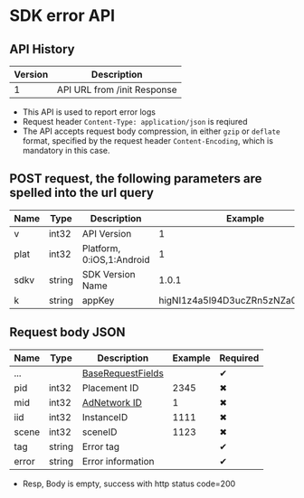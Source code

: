 # SDK error API

## API History

|Version|Description|
|------|------|
| 1 | API URL from /init Response |

* This API is used to report error logs
* Request header `Content-Type: application/json` is reqiured
* The API accepts request body compression, in either `gzip` or `deflate` format, specified by the request header `Content-Encoding`, which is mandatory in this case.

## POST request, the following parameters are spelled into the url query

| Name|Type|Description|Example|Required|
| --- | ---| --- | --- | --- |
| v | int32 | API Version|1| ✔︎|
| plat | int32 | Platform, 0:iOS,1:Android|1| ✔︎|
| sdkv | string | SDK Version Name |1.0.1| ✔︎|
| k | string | appKey| higNI1z4a5l94D3ucZRn5zNZa00NuDTq|✔︎|

## Request body JSON

| Name|Type|Description|Example|Required|
| --- | ---| --- | --- | --- |
|...||[BaseRequestFields](SDK_COMMON.md#baserequestfields)||✔︎|
| pid | int32 | Placement ID | 2345|✖︎|
| mid | int32 | [AdNetwork ID](SDK_COMMON.md#adnetwork)| 1|✖︎|
| iid | int32 | InstanceID | 1111|✖︎|
| scene | int32 | sceneID |1123|✖︎|
| tag | string | Error tag ||✔︎|
| error | string | Error information ||✔︎|

* Resp, Body is empty, success with http status code=200
